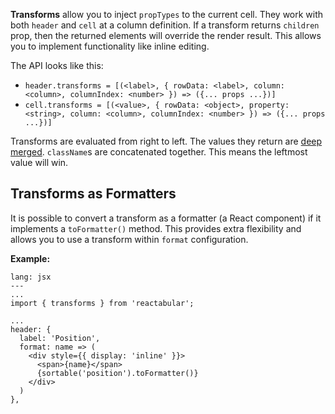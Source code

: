 **Transforms** allow you to inject `propTypes` to the current cell. They work with both `header` and `cell` at a column definition. If a transform returns `children` prop, then the returned elements will override the render result. This allows you to implement functionality like inline editing.

The API looks like this:

* `header.transforms = [(<label>, { rowData: <label>, column: <column>, columnIndex: <number> }) => ({... props ...})]`
* `cell.transforms = [(<value>, { rowData: <object>, property: <string>, column: <column>, columnIndex: <number> }) => ({... props ...})]`

Transforms are evaluated from right to left. The values they return are [deep merged](https://lodash.com/docs#merge). `className`s are concatenated together. This means the leftmost value will win.

## Transforms as Formatters

It is possible to convert a transform as a formatter (a React component) if it implements a `toFormatter()` method. This provides extra flexibility and allows you to use a transform within `format` configuration.

**Example:**

```code
lang: jsx
---
...
import { transforms } from 'reactabular';

...
header: {
  label: 'Position',
  format: name => (
    <div style={{ display: 'inline' }}>
      <span>{name}</span>
      {sortable('position').toFormatter()}
    </div>
  )
},
```
